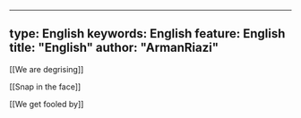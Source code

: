 
---

type:  English
keywords:  English
feature:  English
title: "English"
author: "ArmanRiazi"
---


[[We are degrising]]

[[Snap in the face]]

[[We get fooled by]]